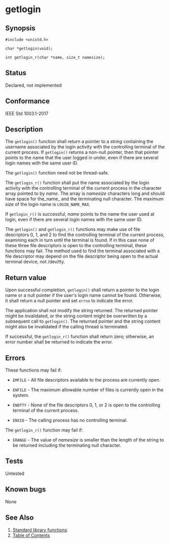 # getlogin

## Synopsis

`#include <unistd.h>`

`char *getlogin(void);`

`int getlogin_r(char *name, size_t namesize);`

## Status

Declared, not implemented

## Conformance

IEEE Std 1003.1-2017

## Description

The `getlogin()` function shall return a pointer to a string containing the username associated by the login activity
with the controlling terminal of the current process. If `getlogin()` returns a non-null pointer, then that pointer
points to the name that the user logged in under, even if there are several login names with the same user ID.

The `getlogin()` function need not be thread-safe.

The `getlogin_r()` function shall put the name associated by the login activity with the controlling terminal of the
current process in the character array pointed to by _name_. The array is _namesize_ characters long and should have
space for the_name_ and the terminating null character. The maximum size of the login name is `LOGIN_NAME_MAX`.

If `getlogin_r()` is successful, _name_ points to the name the user used at login, even if there are several login names
with the same user ID.

The `getlogin()` and `getlogin_r()` functions may make use of file descriptors 0, 1, and 2 to find the controlling
terminal of the current process, examining each in turn until the terminal is found. If in this case none of these
three file descriptors is open to the controlling terminal, these functions may fail. The method used to find the
terminal associated with a file descriptor may depend on the file descriptor being open to the actual terminal device,
not /dev/tty.

## Return value

Upon successful completion, `getlogin()` shall return a pointer to the login name or a null pointer if the user's login
name cannot be found. Otherwise, it shall return a null pointer and set `errno` to indicate the error.

The application shall not modify the string returned. The returned pointer might be invalidated, or the string content
might be overwritten by a subsequent call to `getlogin()`. The returned pointer and the string content might also be
invalidated if the calling thread is terminated.

If successful, the `getlogin_r()` function shall return zero; otherwise, an error number shall be returned to indicate
the error.

## Errors

These functions may fail if:

* `EMFILE` - All file descriptors available to the process are currently open.

* `ENFILE` - The maximum allowable number of files is currently open in the system.

* `ENOTTY` - None of the file descriptors 0, 1, or 2 is open to the controlling terminal of the current process.

* `ENXIO` - The calling process has no controlling terminal.

The `getlogin_r()` function may fail if:

* `ERANGE` - The value of _namesize_ is smaller than the length of the string to be returned including the terminating
 null character.

## Tests

Untested

## Known bugs

None

## See Also

1. [Standard library functions](../functions.md)
2. [Table of Contents](../../../README.md)
